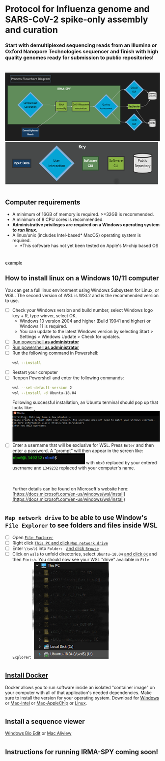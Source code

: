 # Protocol for Influenza genome and SARS-CoV-2 spike-only assembly and curation
### Start with demultiplexed sequencing reads from an Illumina or Oxford Nanopore Technologies sequencer and finish with high quality genomes ready for submission to public repositories!

#

![alt text](./images/mermaid_flow.png)
![alt text](./images/mermaid_key.png)

#

## Computer requirements
- A minimum of 16GB of memory is required. >=32GB is recommended.
- A minimum of 8 CPU cores is recommended.
- **Administrative privileges are required on a Windows operating system _to run linux_.**
- A linux/unix (includes Intel-based* MacOS) operating system is required.
    - *This software has not yet been tested on Apple's M-chip based OS
#

<a href="http://example.com/" target="_blank">example</a>

## How to install linux on a Windows 10/11 computer
You can get a full linux environment using Windows Subsystem for Linux, or WSL. The second version of WSL is WSL2 and is the recommended version to use.

- [ ] Check your Windows version and build number, select Windows logo key + R, type winver, select OK.
  - Windows 10 version 2004 and higher (Build 19041 and higher) or Windows 11 is required.
  - You can update to the latest Windows version by selecting Start > Settings > Windows Update > Check for updates.
- [ ] [Run powershell **as administrator**](./images/powershell_open.png)
- [ ] <a href="./images/powershell_open.png" target="_blank">Run powershell **as administrator**</a>
- [ ] Run the following command in Powershell:
    ```bash
    wsl --install
    ```
- [ ] Restart your computer
- [ ] Reopen Powershell and enter the following commands:
    ```bash
    wsl --set-default-version 2
    wsl --install -d Ubuntu-18.04
    ```
    Following successful installation, an Ubuntu terminal should pop up that looks like:
    ![alt text](./images/ubuntu_setub_1.png)
- [ ] Enter a username that will be exclusive for WSL. Press `Enter` and then enter a password. A "prompt" will then appear in the screen like:
    ![alt text](./images/commandprompt_wsl.png) with `nbx0` replaced by your entered username and `L349232` replaced with your computer's name.
<br/><br/>
<br/><br/>
Further details can be found on Microsoft's website here: [https://docs.microsoft.com/en-us/windows/wsl/install](https://docs.microsoft.com/en-us/windows/wsl/install)
#
## `Map network drive` to be able to use Window's `File Explorer` to see folders and files inside WSL
- [ ] Open [`File Explorer`](./images/file_explorer.png)
- [ ] Right click [`This PC` and click `Map network drive`](./images/map_drive_1.png)
- [ ] Enter `\\wsl$` into `Folder: ` [and click `Browse`](./images/map_drive_2.png)
- [ ] Click on `wsl$` to unfold directories, select `Ubuntu-18.04` [and click `OK`](./images/map_drive_3.png) and then `Finish`. You should now see your WSL "drive" available in `File Explorer`:
    ![alt text](./images/map_drive_4.png)
    
#

## [Install Docker](https://www.docker.com/products/docker-desktop/)
Docker allows you to run software inside an isolated "container image" on your computer with all of that application's needed dependencies. Make sure to install the version for your operating system. Download for [Windows](https://desktop.docker.com/win/main/amd64/Docker%20Desktop%20Installer.exe?utm_source=docker&utm_medium=webreferral&utm_campaign=dd-smartbutton&utm_location=header) or [Mac-Intel](https://desktop.docker.com/mac/main/amd64/Docker.dmg?utm_source=docker&utm_medium=webreferral&utm_campaign=dd-smartbutton&utm_location=module) or [Mac-AppleChip](https://desktop.docker.com/mac/main/arm64/Docker.dmg?utm_source=docker&utm_medium=webreferral&utm_campaign=dd-smartbutton&utm_location=module) or [Linux](https://docs.docker.com/desktop/linux/install/).
#

## Install a sequence viewer
[Windows Bio Edit](https://bioedit.software.informer.com/) or [Mac Aliview](https://ormbunkar.se/aliview/#DOWNLOAD)
#

## Instructions for running IRMA-SPY coming soon!

